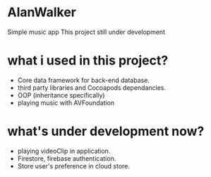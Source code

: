 # AlanWalker
Simple music app
This project still under development

# what i used in this project?

- Core data framework for back-end database.
- third party libraries and Cocoapods dependancies.
- OOP (inheritance specifically)
- playing music with AVFoundation 

# what's under development now?

- playing videoClip in application.
- Firestore, firebase authentication.
- Store user's preference in cloud store.

